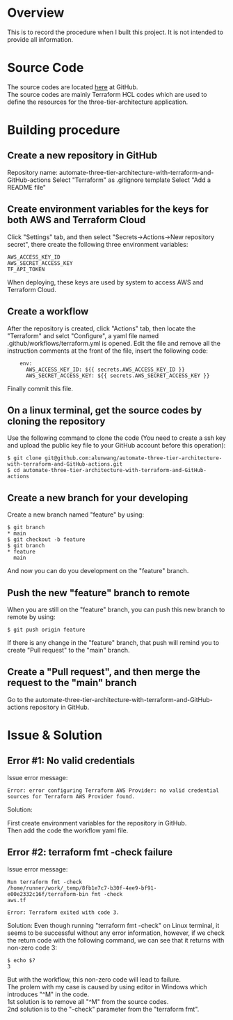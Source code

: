 # Overview
This is to record the procedure when I built this project. It is not intended to provide all information.

# Source Code
The source codes are located [here](https://github.com/alunwang/automate-three-tier-architecture-with-terraform-and-GitHub-actions) at GitHub.  
The source codes are mainly Terraform HCL codes which are used to define the resources for the three-tier-architecture application.

# Building procedure
## Create a new repository in GitHub
Repository name: automate-three-tier-architecture-with-terraform-and-GitHub-actions 
Select "Terraform" as .gitignore template 
Select "Add a README file"

## Create environment variables for the keys for both AWS and Terraform Cloud
Click "Settings" tab, and then select "Secrets->Actions->New repository secret", there create the following three environment variables:
```
AWS_ACCESS_KEY_ID
AWS_SECRET_ACCESS_KEY
TF_API_TOKEN
```
When deploying, these keys are used by system to access AWS and Terraform Cloud.

## Create a workflow
After the repository is created, click "Actions" tab, then locate the "Terraform" and selct "Configure", a yaml file named .github/workflows/terraform.yml is opened. 
Edit the file and remove all the instruction comments at the front of the file, insert the following code:
```
    env:
      AWS_ACCESS_KEY_ID: ${{ secrets.AWS_ACCESS_KEY_ID }}
      AWS_SECRET_ACCESS_KEY: ${{ secrets.AWS_SECRET_ACCESS_KEY }}
```
Finally commit this file.

## On a linux terminal, get the source codes by cloning the repository
Use the following command to clone the code (You need to create a ssh key and upload the public key file to your GitHub account before this operation):
```
$ git clone git@github.com:alunwang/automate-three-tier-architecture-with-terraform-and-GitHub-actions.git
$ cd automate-three-tier-architecture-with-terraform-and-GitHub-actions
```
## Create a new branch for your developing
Create a new branch named "feature" by using:
```
$ git branch
* main
$ git checkout -b feature
$ git branch
* feature
  main
```
And now you can do you development on the "feature" branch.

## Push the new "feature" branch to remote
When you are still on the "feature" branch, you can push this new branch to remote by using:
```
$ git push origin feature
```
If there is any change in the "feature" branch, that push will remind you to create "Pull request" to the "main" branch.

## Create a "Pull request", and then merge the request to the "main" branch
Go to the automate-three-tier-architecture-with-terraform-and-GitHub-actions repository in GitHub.

# Issue & Solution
## Error #1: No valid credentials
Issue error message:
```
Error: error configuring Terraform AWS Provider: no valid credential sources for Terraform AWS Provider found.
```
Solution:

First create environment variables for the repository in GitHub.  
Then add the code the workflow yaml file.

## Error #2: terraform fmt -check failure
Issue error message:
```
Run terraform fmt -check
/home/runner/work/_temp/8fb1e7c7-b30f-4ee9-bf91-e00e2332c16f/terraform-bin fmt -check
aws.tf

Error: Terraform exited with code 3.
```
Solution:
Even though running "terraform fmt -check" on Linux terminal, it seems to be successful without any error information, however, if we check the return code with the following command, we can see that it returns with non-zero code 3:
```
$ echo $?
3
```
But with the workflow, this non-zero code will lead to failure.  
The prolem with my case is caused by using editor in Windows which introduces "^M" in the code.  
1st solution is to remove all "^M" from the source codes.  
2nd solution is to the "-check" parameter from the "terraform fmt".
